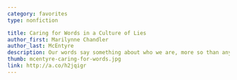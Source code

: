 ```yaml
---
category: favorites
type: nonfiction

title: Caring for Words in a Culture of Lies
author_first: Marilynne Chandler
author_last: McEntyre
description: Our words say something about who we are, more so than anything else about us. But there's more at stake with our language than self-expression. With our words we can reveal the truth or obscure it, bless or curse, encourage, heal, or damage. Our words can be creative, destructive, or merely mindless talk-show chatter just filling the silence. Marilynne McEntyre begins her series of essays by showing how words are analagous to our natural resources–how they require thoughtful use and care to preserve their vitality. Each essay is a strategy for doing just that, presented as imperatives like "love words," "tell the truth," "play," all of which are described with a graceful candor that prevents the book from becoming pedantic. She doesn't give us exercises for improving our diction. Instead her strategies are robust and earthy, waking us up to the connective possibilities of these seemingly mundane units of thought, our words.
thumb: mcentyre-caring-for-words.jpg
link: http://a.co/h2jqigr
---
```


